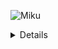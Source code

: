 <!--
**WalterXiong/WalterXiong** is a ✨ _special_ ✨ repository because its `README.md` (this file) appears on your GitHub profile.

Here are some ideas to get you started:

- 🔭 I’m currently working on ...
- 🌱 I’m currently learning ...
- 👯 I’m looking to collaborate on ...
- 🤔 I’m looking for help with ...
- 💬 Ask me about ...
- 📫 How to reach me: ...
- 😄 Pronouns: ...
- ⚡ Fun fact: ...
-->

![Miku](/124859659_p0.jpg)

<details>

## Hi👋, I'm WalterXiong

![visitors](https://visitor-badge.glitch.me/badge?page_id=WalterXiong&left_color=green&right_color=red)

<picture>
    <source media="(prefers-color-scheme: dark)" srcset="https://github-readme-stats.vercel.app/api?username=WalterXiong&theme=dark&show_icons=true">
    <img align="right" width="50%" src="https://github-readme-stats.vercel.app/api?username=WalterXiong&show_icons=true">
</picture>

- 🛠️ : Java / Kotlin
- 🌱 : 正在学习 `Kotlin` 和 `Android`
- 👯 : 我的编程搭子 [Kazusa](https://github.com/KyouyamaKazusa0805)
- 📫 : 522500824@qq.com
- 🔭 : ......
- ⚡ : ...
- 😶‍🌫️ : ..
- 😈 : .



---


![Metrics](/github-metrics.svg)



<picture>
  <source media="(prefers-color-scheme: dark)" srcset="https://raw.githubusercontent.com/WalterXiong/WalterXiong/output/github-contribution-grid-snake-dark.svg">
  <source media="(prefers-color-scheme: light)" srcset="https://raw.githubusercontent.com/WalterXiong/WalterXiong/output/github-contribution-grid-snake.svg">
  <img alt="github contribution grid snake animation" src="https://raw.githubusercontent.com/WalterXiong/WalterXiong/output/github-contribution-grid-snake.svg">
</picture>



### Languages and Tools
<span > 
  <img alt="Static Badge" src="https://img.shields.io/badge/Visual_Studio_Code-007ACC?style=flat-square&logo=Visual-Studio-Code&logoColor=white"> 
  <img alt="Static Badge" src="https://img.shields.io/badge/Git-F05032?style=flat-square&logo=Git&logoColor=white">  
</span>

### My Activity
![Ashutosh's github activity graph](https://github-readme-activity-graph.vercel.app/graph?username=WalterXiong&theme=github-compact)

## Star History

<a href="https://star-history.com/#WalterXiong/WalterXiong&Date">
 <picture>
   <source media="(prefers-color-scheme: dark)" srcset="https://api.star-history.com/svg?repos=WalterXiong/WalterXiong&type=Date&theme=dark" />
   <source media="(prefers-color-scheme: light)" srcset="https://api.star-history.com/svg?repos=WalterXiong/WalterXiong&type=Date" />
   <img alt="Star History Chart" src="https://api.star-history.com/svg?repos=WalterXiong/WalterXiong&type=Date" />
 </picture>
</a>

</details>
